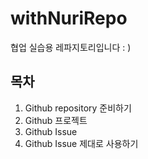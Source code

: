 # withNuriRepo
협업 실습용 레파지토리입니다 : )

## 목차
1. Github repository 준비하기
2. Github 프로젝트
3. Github Issue
4. Github Issue 제대로 사용하기
